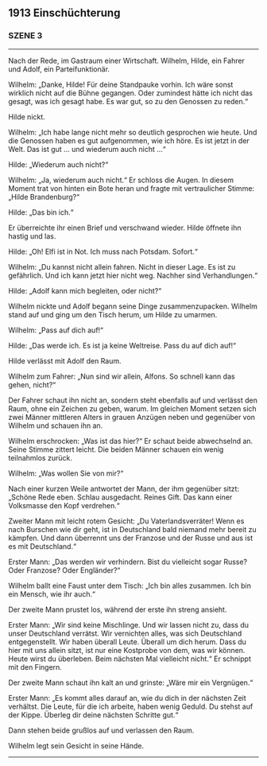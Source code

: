 ## **1913** Einschüchterung

### SZENE 3
____
Nach der Rede, im Gastraum einer Wirtschaft.
Wilhelm, Hilde, ein Fahrer und Adolf, ein Parteifunktionär.

Wilhelm: „Danke, Hilde!
Für deine Standpauke vorhin.
Ich wäre sonst wirklich nicht auf die Bühne gegangen.
Oder zumindest hätte ich nicht das gesagt, was ich gesagt habe.
Es war gut, so zu den Genossen zu reden.“

Hilde nickt.

Wilhelm: „Ich habe lange nicht mehr so deutlich gesprochen wie heute.
Und die Genossen haben es gut aufgenommen, wie ich höre.
Es ist jetzt in der Welt.
Das ist gut ... und wiederum auch nicht ...“

Hilde: „Wiederum auch nicht?“

Wilhelm: „Ja, wiederum auch nicht.“
Er schloss die Augen.
In diesem Moment trat von hinten ein Bote heran und fragte mit vertraulicher Stimme: „Hilde Brandenburg?“

Hilde: „Das bin ich.“

Er überreichte ihr einen Brief und verschwand wieder.
Hilde öffnete ihn hastig und las.

Hilde: „Oh! Elfi ist in Not.
Ich muss nach Potsdam.
Sofort.“

Wilhelm: „Du kannst nicht allein fahren.
Nicht in dieser Lage.
Es ist zu gefährlich.
Und ich kann jetzt hier nicht weg.
Nachher sind Verhandlungen.“

Hilde: „Adolf kann mich begleiten, oder nicht?“

Wilhelm nickte und Adolf begann seine Dinge zusammenzupacken.
Wilhelm stand auf und ging um den Tisch herum, um Hilde zu umarmen.

Wilhelm: „Pass auf dich auf!“

Hilde: „Das werde ich.
Es ist ja keine Weltreise.
Pass du auf dich auf!“

Hilde verlässt mit Adolf den Raum.

Wilhelm zum Fahrer: „Nun sind wir allein, Alfons.
So schnell kann das gehen, nicht?“

Der Fahrer schaut ihn nicht an, sondern steht ebenfalls auf und verlässt den Raum, ohne ein Zeichen zu geben, warum.
Im gleichen Moment setzen sich zwei Männer mittleren Alters in grauen Anzügen neben und gegenüber von Wilhelm und schauen ihn an.

Wilhelm erschrocken: „Was ist das hier?“
Er schaut beide abwechselnd an.
Seine Stimme zittert leicht.
Die beiden Männer schauen ein wenig teilnahmlos zurück.

Wilhelm: „Was wollen Sie von mir?“

Nach einer kurzen Weile antwortet der Mann, der ihm gegenüber sitzt: „Schöne Rede eben.
Schlau ausgedacht.
Reines Gift.
Das kann einer Volksmasse den Kopf verdrehen.“

Zweiter Mann mit leicht rotem Gesicht: „Du Vaterlandsverräter!
Wenn es nach Burschen wie dir geht, ist in Deutschland bald niemand mehr bereit zu kämpfen.
Und dann überrennt uns der Franzose und der Russe und aus ist es mit Deutschland.“

Erster Mann: „Das werden wir verhindern.
Bist du vielleicht sogar Russe?
Oder Franzose?
Oder Engländer?“

Wilhelm ballt eine Faust unter dem Tisch: „Ich bin alles zusammen.
Ich bin ein Mensch, wie ihr auch.“

Der zweite Mann prustet los, während der erste ihn streng ansieht.

Erster Mann: „Wir sind keine Mischlinge.
Und wir lassen nicht zu, dass du unser Deutschland verrätst.
Wir vernichten alles, was sich Deutschland entgegenstellt.
Wir haben überall Leute.
Überall um dich herum.
Dass du hier mit uns allein sitzt, ist nur eine Kostprobe von dem, was wir können.
Heute wirst du überleben.
Beim nächsten Mal vielleicht nicht.“
Er schnippt mit den Fingern.

Der zweite Mann schaut ihn kalt an und grinste: „Wäre mir ein Vergnügen.“

Erster Mann: „Es kommt alles darauf an, wie du dich in der nächsten Zeit verhältst.
Die Leute, für die ich arbeite, haben wenig Geduld.
Du stehst auf der Kippe.
Überleg dir deine nächsten Schritte gut.“

Dann stehen beide grußlos auf und verlassen den Raum.

Wilhelm legt sein Gesicht in seine Hände.
____
